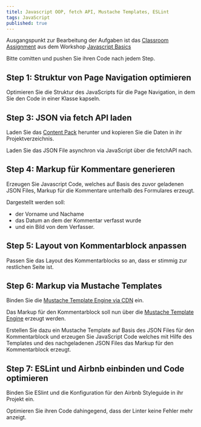 ```yaml
---
titel: Javascript OOP, fetch API, Mustache Templates, ESLint
tags: JavaScript
published: true
---
```


Ausgangspunkt zur Bearbeitung der Aufgaben ist das [Classroom Assignment](https://classroom.github.com/a/nGvbYElN) aus dem Workshop [Javascript Basics](../fd-05-js-basics-1/)

Bitte comitten und pushen Sie ihren Code nach jedem Step.

## Step 1: Struktur von Page Navigation optimieren
Optimieren Sie die Struktur des JavaScripts für die Page Navigation, in dem Sie den Code in einer Klasse kapseln.

## Step 3: JSON via fetch API laden
Laden Sie das [Content Pack](https://github.com/th-koeln/mi-bachelor-webdevelopment/raw/master/material/frontend-development/content-pack.zip) herunter und kopieren Sie die Daten in ihr Projektverzeichnis.

Laden Sie das JSON File asynchron via JavaScript über die fetchAPI nach.

## Step 4: Markup für Kommentare generieren
Erzeugen Sie Javascript Code, welches auf Basis des zuvor geladenen JSON Files, Markup für die Kommentare unterhalb des Formulares erzeugt. 

Dargestellt werden soll: 
* der Vorname und Nachame
* das Datum an dem der Kommentar verfasst wurde 
* und ein Bild von dem Verfasser.

## Step 5: Layout von Kommentarblock anpassen
Passen Sie das Layout des Kommentarblocks so an, dass er stimmig zur restlichen Seite ist.
 
## Step 6: Markup via Mustache Templates
Binden Sie die [Mustache Template Engine via CDN](https://www.jsdelivr.com/package/npm/mustache) ein.

Das Markup für den Kommentarblock soll nun über die [Mustache Template Engine](https://github.com/janl/mustache.js) erzeugt werden.

Erstellen Sie dazu ein Mustache Template auf Basis des JSON Files für den Kommentarblock und erzeugen Sie JavaScript Code welches mit Hilfe des Templates und des nachgeladenen JSON Files das Markup für den Kommentarblock erzeugt.

## Step 7: ESLint und Airbnb einbinden und Code optimieren
Binden Sie ESlint und die Konfiguration für den Airbnb Styleguide in ihr Projekt ein.

Optimieren Sie ihren Code dahingegend, dass der Linter keine Fehler mehr anzeigt.
